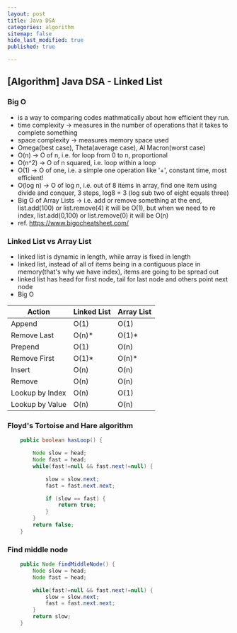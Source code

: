 ```yaml
---
layout: post
title: Java DSA
categories: algorithm
sitemap: false
hide_last_modified: true
published: true

---
```

## [Algorithm] Java DSA - Linked List

### Big O
* is a way to comparing codes mathmatically about how efficient they run.
* time complexity -> measures in the number of operations that it takes to complete something
* space complexity -> measures memory space used
* Omega(best case), Theta(average case), Al Macron(worst case)
* O(n) -> O of n, i.e. for loop from 0 to n, proportional
* O(n^2) -> O of n squared, i.e. loop within a loop
* O(1) -> O of one, i.e. a simple one operation like '+', constant time, most efficient!
* O(log n) -> O of log n, i.e. out of 8 items in array, find one item using divide and conquer, 3 steps, log8 = 3 (log sub two of eight equals three)
* Big O of Array Lists -> i.e. add or remove something at the end, list.add(100) or list.remove(4) it will be O(1), but when we need to re index, list.add(0,100) or list.remove(0) it will be O(n)
* ref. https://www.bigocheatsheet.com/

### Linked List vs Array List
* linked list is dynamic in length, while array is fixed in length
* linked list, instead of all of items being in a contiguous place in memory(that's why we have index), items are going to be spread out
* linked list has head for first node, tail for last node and others point next node
* Big O 

| Action       | Linked List | Array List  |
| -----------  | ----------- | ----------- |
| Append       | O(1)        | O(1)        |
| Remove Last  | O(n)*       | O(1)*       |
| Prepend      | O(1)        | O(n)        |
| Remove First | O(1)*       | O(n)*       |
| Insert       | O(n)        | O(n)        |
| Remove       | O(n)        | O(n)        |
| Lookup by Index | O(n)        | O(1)        |
| Lookup by Value | O(n)        | O(n)        |

###  Floyd's Tortoise and Hare algorithm

~~~java
    public boolean hasLoop() {

        Node slow = head;
        Node fast = head;
        while(fast!=null && fast.next!=null) {

            slow = slow.next;
            fast = fast.next.next;

            if (slow == fast) {
                return true;
            }
        }
        return false;
    }
~~~

### Find middle node

~~~java
    public Node findMiddleNode() {
        Node slow = head;
        Node fast = head;

        while(fast!=null && fast.next!=null) {
            slow = slow.next;
            fast = fast.next.next;
        }
        return slow;
    }
~~~

